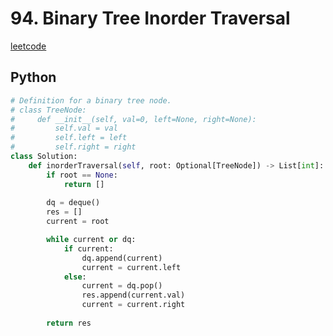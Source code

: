 # 94. Binary Tree Inorder Traversal
[leetcode](https://leetcode.com/problems/binary-tree-inorder-traversal/description/)

## Python
```python
# Definition for a binary tree node.
# class TreeNode:
#     def __init__(self, val=0, left=None, right=None):
#         self.val = val
#         self.left = left
#         self.right = right
class Solution:
    def inorderTraversal(self, root: Optional[TreeNode]) -> List[int]:
        if root == None:
            return []
        
        dq = deque()
        res = []
        current = root

        while current or dq:
            if current:
                dq.append(current)
                current = current.left
            else:
                current = dq.pop()
                res.append(current.val)
                current = current.right
        
        return res
```